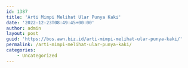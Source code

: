 ```yaml
---
id: 1387
title: 'Arti Mimpi Melihat Ular Punya Kaki'
date: '2022-12-23T08:49:45+00:00'
author: admin
layout: post
guid: 'https://bos.awn.biz.id/arti-mimpi-melihat-ular-punya-kaki/'
permalink: /arti-mimpi-melihat-ular-punya-kaki/
categories:
    - Uncategorized
---
```


